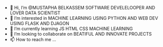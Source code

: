 - 👋 Hi, I’m @MUSTAPHA BELKASSEM SOFTWARE DEVELELOOPER AND LOVER DATA SCIENTIST 
- 👀 I’m interested in MACHINE LEARNING USING PYTHON AND WEB DEV USING FLASK AND DJAGON 
- 🌱 I’m currently learning JS HTML CSS MACHINE LEARNING
- 💞️ I’m looking to collaborate on BEATIFUL AND INNOVATE PROJECTS
- 📫 How to reach me ...

<!---
developython14/developython14 is a ✨ special ✨ repository because its `README.md` (this file) appears on your GitHub profile.
You can click the Preview link to take a look at your changes.
--->
